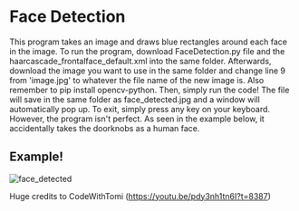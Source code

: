 # Face Detection

This program takes an image and draws blue rectangles around each face in the image. To run the program, download FaceDetection.py file and the haarcascade_frontalface_default.xml into the same folder. Afterwards, download the image you want to use in the same folder and change line 9 from 'image.jpg' to whatever the file name of the new image is. Also remember to pip install opencv-python. Then, simply run the code! The file will save in the same folder as face_detected.jpg and a window will automatically pop up. To exit, simply press any key on your keyboard. However, the program isn't perfect. As seen in the example below, it accidentally takes the doorknobs as a human face.

## Example!
![face_detected](https://github.com/user-attachments/assets/794d131c-21d5-4320-a934-dcfdc8e2331f)

Huge credits to CodeWithTomi (https://youtu.be/pdy3nh1tn6I?t=8387)
